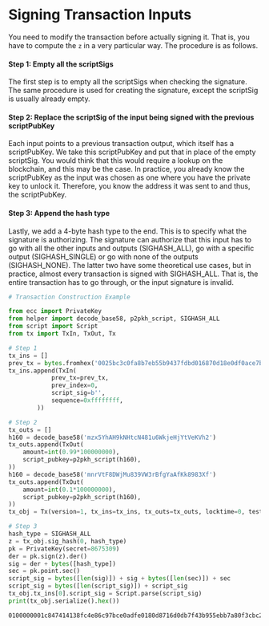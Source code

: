 
# Signing Transaction Inputs

You need to modify the transaction before actually signing it. That is, you have to compute the `z` in a very particular way. The procedure is as follows.

#### Step 1: Empty all the scriptSigs

The first step is to empty all the scriptSigs when checking the signature. The same procedure is used for creating the signature, except the scriptSig is usually already empty.

#### Step 2: Replace the scriptSig of the input being signed with the previous scriptPubKey

Each input points to a previous transaction output, which itself has a scriptPubKey. We take this scriptPubKey and put that in place of the empty scriptSig. You would think that this would require a lookup on the blockchain, and this may be the case. In practice, you already know the scriptPubKey as the input was chosen as one where you have the private key to unlock it. Therefore, you know the address it was sent to and thus, the scriptPubKey.

#### Step 3: Append the hash type

Lastly, we add a 4-byte hash type to the end. This is to specify what the signature is authorizing. The signature can authorize that this input has to go with all the other inputs and outputs (SIGHASH_ALL), go with a specific output (SIGHASH_SINGLE) or go with none of the outputs (SIGHASH_NONE). The latter two have some theoretical use cases, but in practice, almost every transaction is signed with SIGHASH_ALL. That is, the entire transaction has to go through, or the input signature is invalid.


```python
# Transaction Construction Example

from ecc import PrivateKey
from helper import decode_base58, p2pkh_script, SIGHASH_ALL
from script import Script
from tx import TxIn, TxOut, Tx

# Step 1
tx_ins = []
prev_tx = bytes.fromhex('0025bc3c0fa8b7eb55b9437fdbd016870d18e0df0ace7bc9864efc38414147c8')
tx_ins.append(TxIn(
            prev_tx=prev_tx,
            prev_index=0,
            script_sig=b'',
            sequence=0xffffffff,
        ))

# Step 2
tx_outs = []
h160 = decode_base58('mzx5YhAH9kNHtcN481u6WkjeHjYtVeKVh2')
tx_outs.append(TxOut(
    amount=int(0.99*100000000),
    script_pubkey=p2pkh_script(h160),
))
h160 = decode_base58('mnrVtF8DWjMu839VW3rBfgYaAfKk8983Xf')
tx_outs.append(TxOut(
    amount=int(0.1*100000000),
    script_pubkey=p2pkh_script(h160),
))
tx_obj = Tx(version=1, tx_ins=tx_ins, tx_outs=tx_outs, locktime=0, testnet=True)

# Step 3
hash_type = SIGHASH_ALL
z = tx_obj.sig_hash(0, hash_type)
pk = PrivateKey(secret=8675309)
der = pk.sign(z).der()
sig = der + bytes([hash_type])
sec = pk.point.sec()
script_sig = bytes([len(sig)]) + sig + bytes([len(sec)]) + sec
script_sig = bytes([len(script_sig)]) + script_sig
tx_obj.tx_ins[0].script_sig = Script.parse(script_sig)
print(tx_obj.serialize().hex())
```

    0100000001c847414138fc4e86c97bce0adfe0180d8716d0db7f43b955ebb7a80f3cbc2500000000006c6b483045022100a008cb6fada2defadbeb59f9b3f8cdfe64ec585dcb81eb623c0a4f7e4a5ad7db022069e25f5de305c42493f9a19256162d1d933fb6e6686f6f7c9df876669d80d4b6012103935581e52c354cd2f484fe8ed83af7a3097005b2f9c60bff71d35bd795f54b67ffffffff02c09ee605000000001976a914d52ad7ca9b3d096a38e752c2018e6fbc40cdf26f88ac80969800000000001976a914507b27411ccf7f16f10297de6cef3f291623eddf88ac00000000

